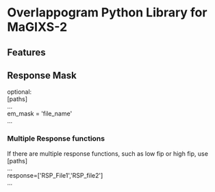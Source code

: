 ﻿# Overlappogram Python Library for MaGIXS-2

## Features

## Response Mask
optional: 
<br>
[paths] <br> 
... <br>
em_mask = 'file_name'<br>
... 



### Multiple Response functions

If there are multiple response functions, such as low fip or high fip, use <br>
[paths]
<br>
...<br>
response=['RSP_File1','RSP_file2']<br>
...



